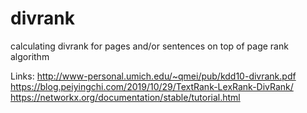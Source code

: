 # divrank
calculating divrank for pages and/or sentences on top of page rank algorithm

Links:
http://www-personal.umich.edu/~qmei/pub/kdd10-divrank.pdf
https://blog.peiyingchi.com/2019/10/29/TextRank-LexRank-DivRank/
https://networkx.org/documentation/stable/tutorial.html
